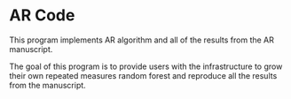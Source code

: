 # AR Code

This program implements AR algorithm and all of the results from the AR manuscript.

The goal of this program is to provide users with the infrastructure to grow their
own repeated measures random forest and reproduce all the results from the manuscript.
